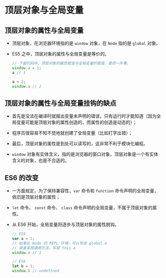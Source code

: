 # 顶层对象与全局变量

## 顶层对象的属性与全局变量

  - 顶层对象，在浏览器环境指的是 `window` 对象，在 `Node` 指的是 `global` 对象。

  - ES5 之中，顶层对象的属性与全局变量是等价的。

      ```javascript
      // 下面代码中，顶层对象的属性赋值与全局变量的赋值，是同一件事。
      window.a = 1;
      a // 1

      a = 2;
      window.a // 2
      ```

## 顶层对象的属性与全局变量挂钩的缺点

  - 首先是没法在编译时就报出变量未声明的错误，只有运行时才能知道（因为全局变量可能是顶层对象的属性创造的，而属性的创造是动态的）；

  - 程序员很容易不知不觉地就创建了全局变量（比如打字出错）；

  - 最后，顶层对象的属性是到处可以读写的，这非常不利于模块化编程。

  - `window` 对象有实体含义，指的是浏览器的窗口对象，顶层对象是一个有实体含义的对象，也是不合适的。

## ES6 的改变

  - 一方面规定，为了保持兼容性，`var` 命令和 `function` 命令声明的全局变量，依旧是顶层对象的属性；

  - `let` 命令、 `const` 命令、 `class` 命令声明的全局变量，不属于顶层对象的属性。

  - 从 ES6 开始，全局变量将逐步与顶层对象的属性脱钩。

    ```javascript
    // ES5
    var a = 1;
    // 如果在 Node 的 REPL 环境，可以写成 global.a
    // 或者采用通用方法，写成 this.a
    window.a // 1
    ```

    ```javascript
    // ES6
    let b = 1;
    window.b // undefined
    ```
